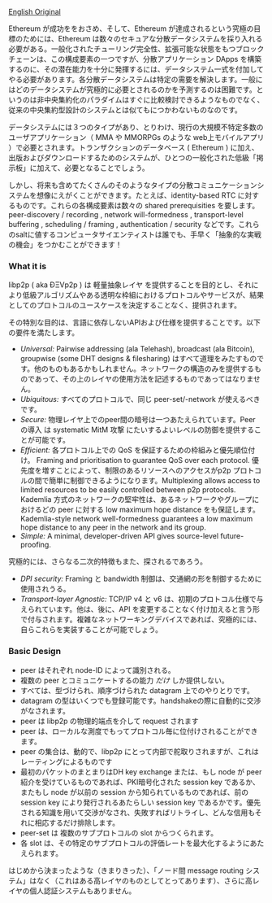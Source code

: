 [English Original](https://github.com/ethereum/wiki/wiki/libp2p-Whitepaper)

Ethereum が成功ををおさめ、そして、Ethereum が達成されるという究極の目標のためには、Ethereum は数々のセキュアな分散データシステムを採り入れる必要がある。一般化されたチューリング完全性、拡張可能な状態をもつブロックチェーンは、この構成要素の一つですが、分散アプリケーション DApps を構築するのに、その潜在能力を十分に発揮するには、データシステム一式を付加してやる必要があります。各分散データシステムは特定の需要を解決します。一般にはどのデータシステムが究極的に必要とされるのかを予測するのは困難です。というのは非中央集約化のパラダイムはすぐに比較検討できるようなものでなく、従来の中央集約型設計のシステムとは似てもにつかわないものなのです。

データシステムには３つのタイプがあり、とりわけ、現行の大規模不特定多数のユーザアプリケーション（ MMA や MMORPGs のような web上モバイルアプリ ）で必要とされます。トランザクションのデータベース ( Ethereum ) に加え、出版およびダウンロードするためのシステムが、ひとつの一般化された低級「掲示板」に加えて、必要となることでしょう。

しかし、将来も含めてたくさんのそのようなタイプの分散コミュニケーションシステムを想像にえがくことができます。たとえば、identity-based RTC に対するものです。これらの各構成要素は数々の shared prerequisities を要します。 peer-discovery / recording , network will-formedness , transport-level buffering , scheduling / framing , authentication / security などです。これらのsaltに値するコンピュータサイエンティストは誰でも、手早く「抽象的な実戦の機会」をつかむことができます！  

### What it is

libp2p ( aka ÐΞVp2p ) は 軽量抽象レイヤ を提供することを目的とし、それにより低級アルゴリズムやある透明な枠組におけるプロトコルやサービスが、結果としてのプロトコルのユースケースを決定することなく、提供されます。

その特別な目的は、言語に依存しないAPIおよび仕様を提供することです。以下の要件を満たします。

- *Universal:* Pairwise addressing (ala Telehash), broadcast (ala Bitcoin), groupwise (some DHT designs & filesharing) はすべて道理をみたすものです。他のものもあるかもしれません。ネットワークの構造のみを提供するものであって、その上のレイヤの使用方法を記述するものであってはなりません。
- *Ubiquitous:* すべてのプロトコルで、同じ peer-set/-network が使えるべきです。
- *Secure:* 物理レイヤ上でのpeer間の暗号は一つあたえられています。Peer の導入 は systematic MitM 攻撃 にたいするよいレベルの防御を提供することが可能です。 
- *Efficient:* 各プロトコル上での QoS を保証するための枠組みと優先順位付け。 Framing and prioritisation to guarantee QoS over each protocol. 優先度を増すことによって、制限のあるリソースへのアクセスがp2p プロトコルの間で簡単に制御できるようになります。Multiplexing allows access to limited resources to be easily controlled between p2p protocols. Kademlia 方式のネットワークの堅牢性は、あるネットワークやグループにおけるどの peer に対する low maximum hope distance をも保証します。
Kademlia-style network well-formedness guarantees a low maximum hope distance to any peer in the network and its group.
- *Simple:* A minimal, developer-driven API gives source-level future-proofing.

究極的には、さらなる二次的特徴もまた、探されるであろう。
- *DPI security:* Framing と bandwidth 制御は、交通網の形を制御するために使用されうる。
- *Transport-layer Agnostic:* TCP/IP v4 と v6 は、初期のプロトコル仕様で与えられています。他は、後に、API を変更することなく付け加えると言う形で付与されます。複雑なネットワーキングデバイスであれば、究極的には、自らこれらを実装することが可能でしょう。

### Basic Design

- peer はそれぞれ node-ID によって識別される。
- 複数の peer とコミュニケートするの能力 *だけ* しか提供しない。
- すべては、型づけられ、順序づけられた datagram 上でのやりとりです。
- datagram の型はいくつでも登録可能です。handshakeの際に自動的に交渉がなされます。
- peer は libp2p の物理的端点を介して request されます
- peer は、ローカルな測度でもってプロトコル毎に位付けされることができます。
- peer の集合は、動的で、libp2p にとって内部で舵取りされますが、これはレーティングによるものです
- 最初のパケットのまとまりはDH key exchange または、もし node が peer 紹介を受けているものであれば、PKI暗号化された session key であるか、またもし node が以前の session から知られているものであれば、前の session key により発行されるあたらしい session key であるかです。優先される知識を用いて交渉がなされ、失敗すればリトライし、どんな信用もそれに相応するだけ排除します。
- peer-set は 複数のサブプロトコルの slot からつくられます。
- 各 slot は、その特定のサブプロトコルの評価レートを最大化するようにあたえられます。

はじめから決まったような（きまりきった）、「ノード間 message routing システム」はなく（これはある高レイヤのものとしてとってあります）、さらに高レイヤの個人認証システムもありません。
